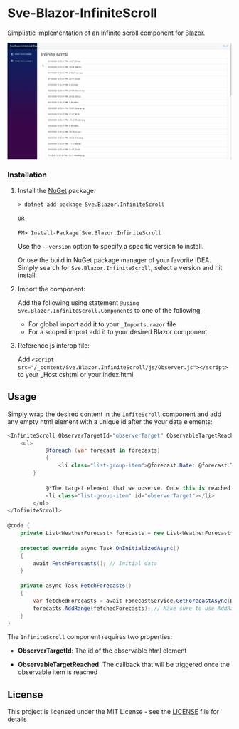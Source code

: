  # Sve-Blazor-InfiniteScroll

Simplistic implementation of an infinite scroll component for Blazor.

![Main gif](/Sve-Blazor-InfiniteScroll-Examples/Content/Main2.gif)


### Installation
1. Install the [NuGet](https://www.nuget.org/packages/Sve.Blazor.InfiniteScroll/) package:

   ```
   > dotnet add package Sve.Blazor.InfiniteScroll
   
   OR
   
   PM> Install-Package Sve.Blazor.InfiniteScroll
   ```
   Use the `--version` option to specify a specific version to install.

   Or use the build in NuGet package manager of your favorite IDEA. Simply search for `Sve.Blazor.InfiniteScroll`, select a version and hit install.

2. Import the component:

   Add the following using statement `@using Sve.Blazor.InfiniteScroll.Components` to one of the following: 
   - For global import add it to your  `_Imports.razor` file
   - For a scoped import add  it to your desired Blazor component

3. Reference js interop file:
   
    Add `<script src="/_content/Sve.Blazor.InfiniteScroll/js/Observer.js"></script>` to your _Host.cshtml or your index.html

## Usage

Simply wrap the desired content in the `InfiteScroll` component and add any empty html element with a unique id after the your data elements: 

```csharp
<InfiniteScroll ObserverTargetId="observerTarget" ObservableTargetReached="(e) => FetchForecasts()">
	<ul>
    		@foreach (var forecast in forecasts)
        	{
        		<li class="list-group-item">@forecast.Date: @forecast.TemperatureC-@forecast.TemperatureF (@forecast.Summary)</li>
		}

        	@*The target element that we observe. Once this is reached the callback will be triggered.*@
        	<li class="list-group-item" id="observerTarget"></li>
    	</ul>
</InfiniteScroll>

@code {
    private List<WeatherForecast> forecasts = new List<WeatherForecast>();

    protected override async Task OnInitializedAsync()
    {
        await FetchForecasts(); // Initial data
    }

    private async Task FetchForecasts()
    {
        var fetchedForecasts = await ForecastService.GetForecastAsync(DateTime.Now, amount: 20);
        forecasts.AddRange(fetchedForecasts); // Make sure to use AddRange() to append the new items
    }
}
```

The `InfiniteScroll` component requires two properties:

- **ObserverTargetId**: The id of the observable html element

- **ObservableTargetReached**: The callback that will be triggered once the observable item is reached

  

## License

This project is licensed under the MIT License - see the [LICENSE](LICENSE) file for details
